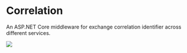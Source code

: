 # Correlation
An ASP.NET Core middleware for exchange correlation identifier across different services.

![](https://github.com/DoctorOnline/Correlation/workflows/build/badge.svg)
